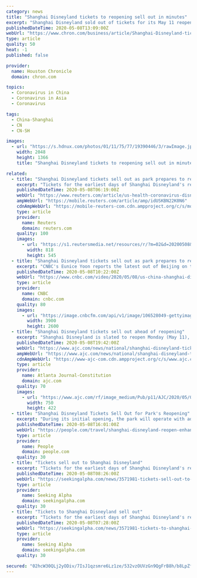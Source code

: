 ```yaml
---
category: news
title: "Shanghai Disneyland tickets to reopening sell out in minutes"
excerpt: "Shanghai Disneyland sold out of tickets for its May 11 reopening after a four-month shutdown, a sign that consumers in China are prepared to spend as the nation recovers from the coronavirus pandemic."
publishedDateTime: 2020-05-08T13:09:00Z
webUrl: "https://www.chron.com/business/article/Shanghai-Disneyland-tickets-to-reopening-sell-out-15256374.php"
type: article
quality: 50
heat: -1
published: false

provider:
  name: Houston Chronicle
  domain: chron.com

topics:
  - Coronavirus in China
  - Coronavirus in Asia
  - Coronavirus

tags:
  - China-Shanghai
  - CN
  - CN-SH

images:
  - url: "https://s.hdnux.com/photos/01/11/75/77/19390446/3/rawImage.jpg"
    width: 2048
    height: 1366
    title: "Shanghai Disneyland tickets to reopening sell out in minutes"

related:
  - title: "Shanghai Disneyland tickets sell out as park prepares to re-open"
    excerpt: "Tickets for the earliest days of Shanghai Disneyland's re-opening in China sold out rapidly on Friday, according to the park's website, as it prepares to next week end a three-month shutdown because of the coronavirus outbreak."
    publishedDateTime: 2020-05-08T06:19:00Z
    webUrl: "https://www.reuters.com/article/us-health-coronavirus-disney-shanghai-idUSKBN22K0N6"
    ampWebUrl: "https://mobile.reuters.com/article/amp/idUSKBN22K0N6"
    cdnAmpWebUrl: "https://mobile-reuters-com.cdn.ampproject.org/c/s/mobile.reuters.com/article/amp/idUSKBN22K0N6"
    type: article
    provider:
      name: Reuters
      domain: reuters.com
    quality: 100
    images:
      - url: "https://s1.reutersmedia.net/resources/r/?m=02&d=20200508&t=2&i=1517907501&w=&fh=545px&fw=&ll=&pl=&sq=&r=LYNXMPEG470D2"
        width: 818
        height: 545
  - title: "Shanghai Disneyland tickets sell out as park prepares to reopen"
    excerpt: "CNBC's Eunice Yoon reports the latest out of Beijing on the rising tensions between the U.S. and China over the handling of coronavirus."
    publishedDateTime: 2020-05-08T10:22:00Z
    webUrl: "https://www.cnbc.com/video/2020/05/08/us-china-shanghai-disneyland-tickets-sell-out-coronavirus.html"
    type: article
    provider:
      name: CNBC
      domain: cnbc.com
    quality: 80
    images:
      - url: "https://image.cnbcfm.com/api/v1/image/106528049-gettyimages-1202780384.jpg?v=1588933198"
        width: 3900
        height: 2600
  - title: "Shanghai Disneyland tickets sell out ahead of reopening"
    excerpt: "Shanghai Disneyland is slated to reopen Monday (May 11), and tickets are already sold out. In January, it was announced the park would be closed indefinitely as the coronavirus pandemic impacted entertainment and recreation around the world."
    publishedDateTime: 2020-05-08T19:42:00Z
    webUrl: "https://www.ajc.com/news/national/shanghai-disneyland-tickets-sell-out-ahead-reopening/5QXTGv53WXS5MeaMuW2V7K/"
    ampWebUrl: "https://www.ajc.com/news/national/shanghai-disneyland-tickets-sell-out-ahead-reopening/5QXTGv53WXS5MeaMuW2V7K/amp.html"
    cdnAmpWebUrl: "https://www-ajc-com.cdn.ampproject.org/c/s/www.ajc.com/news/national/shanghai-disneyland-tickets-sell-out-ahead-reopening/5QXTGv53WXS5MeaMuW2V7K/amp.html"
    type: article
    provider:
      name: Atlanta Journal-Constitution
      domain: ajc.com
    quality: 70
    images:
      - url: "https://www.ajc.com/rf/image_medium/Pub/p11/AJC/2020/05/08/Images/AP20025276002709.jpg"
        width: 750
        height: 422
  - title: "Shanghai Disneyland Tickets Sell Out for Park's Reopening"
    excerpt: "During its initial opening, the park will operate with added social distancing and other safety precautions Tickets for Shanghai Disneyland's reopening sold out quickly on Friday morning after becoming available to the public at 8am on the park's website."
    publishedDateTime: 2020-05-08T16:01:00Z
    webUrl: "https://people.com/travel/shanghai-disneyland-reopen-enhanced-safety-next-week/"
    type: article
    provider:
      name: People
      domain: people.com
    quality: 30
  - title: "Tickets sell out to Shanghai Disneyland"
    excerpt: "Tickets for the earliest days of Shanghai Disneyland's reopening have sold out following a three-month shutdown due to the coronavirus outbreak.The Chinese government has asked Disney (NYSE:DIS) to ca"
    publishedDateTime: 2020-05-08T08:26:00Z
    webUrl: "https://seekingalpha.com/news/3571981-tickets-sell-out-to-shanghai-disneyland"
    type: article
    provider:
      name: Seeking Alpha
      domain: seekingalpha.com
    quality: 30
  - title: "Tickets to Shanghai Disneyland sell out"
    excerpt: "Tickets for the earliest days of Shanghai Disneyland's reopening have sold out following a three-month shutdown due to the coronavirus outbreak.The Chinese government has asked Disney (NYSE:DIS) to ca"
    publishedDateTime: 2020-05-08T07:28:00Z
    webUrl: "https://seekingalpha.com/news/3571981-tickets-to-shanghai-disneyland-sell-out"
    type: article
    provider:
      name: Seeking Alpha
      domain: seekingalpha.com
    quality: 30

secured: "02hcW30QLj2yODiv/7IsJ1qzsmre6Lz1ze/532vzOUVzGn9QgFrB8h/b8LpZfnFqSglRdMU9tggq+xFDnuy01J7g6nG1g61q19WcalC/xSSRrM1Uqnt9KFzIUY1rrlY5dcLotNUvkCw+2ysDxaTbRP+ye/RmzEr/D+9JzEjw1ombtY3vOrx63VPLmjntGjiQbEhDUzsYXmSB9lIXaerFZ26RCSR1xhfwUgOHkXgGlS3wIeEbMrf+qyPBXGl642Z/7AZvIMGY5TTXkeX99877UotxkHd2xX8l9Pu4tiGGhhhlcnYoKvo5G6YQ8eSTP2L5;T67JOZUGf6fEI3CKLGuuQg=="
---
```



